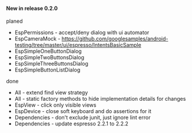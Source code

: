 #### New in release 0.2.0

planed

* EspPermissions - accept/deny dialog with ui automator
* EspCameraMock - https://github.com/googlesamples/android-testing/tree/master/ui/espresso/IntentsBasicSample
* EspSimpleOneButtonDialog
* EspSimpleTwoButtonsDialog
* EspSimpleThreeButtonsDialog
* EspSimpleButtonListDialog

done

* All - extend find view strategy
* All - static factory methods to hide implementation details for changes
* EspView - click only visible views
* EspDevice - close soft keyboard and do assertions for it
* Dependencies - don't exclude junit, just ignore lint error
* Dependencies - update espresso 2.2.1 to 2.2.2